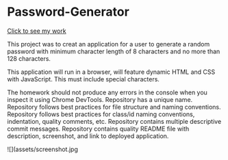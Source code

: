 # Password-Generator

<a href="https://pennyquirino.github.io/Password-Generator/">Click to see my work</a> 

This project was to creat an application for a user to generate a random password with minimum character length of 8 characters and no more than 128 characters. 

This application will run in a browser, will feature dynamic HTML and CSS with JavaScript. This must include special characters. 

The homework should not produce any errors in the console when you inspect it using Chrome DevTools.
Repository has a unique name.
Repository follows best practices for file structure and naming conventions.
Repository follows best practices for class/id naming conventions, indentation, quality comments, etc.
Repository contains multiple descriptive commit messages.
Repository contains quality README file with description, screenshot, and link to deployed application.

![](assets/screenshot.jpg


